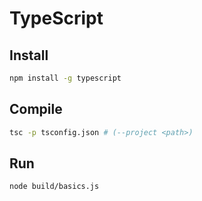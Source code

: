 # TypeScript

## Install

```bash
npm install -g typescript
```

## Compile

```bash
tsc -p tsconfig.json # (--project <path>)
```

## Run

```bash
node build/basics.js
```
